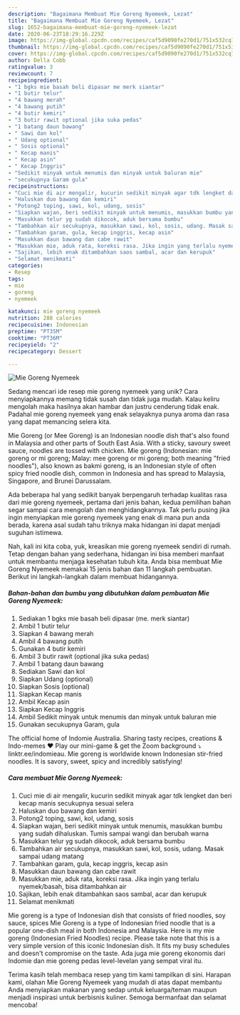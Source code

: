 ```yaml
---
description: "Bagaimana Membuat Mie Goreng Nyemeek, Lezat"
title: "Bagaimana Membuat Mie Goreng Nyemeek, Lezat"
slug: 1652-bagaimana-membuat-mie-goreng-nyemeek-lezat
date: 2020-06-23T18:29:16.229Z
image: https://img-global.cpcdn.com/recipes/caf5d9090fe270d1/751x532cq70/mie-goreng-nyemeek-foto-resep-utama.jpg
thumbnail: https://img-global.cpcdn.com/recipes/caf5d9090fe270d1/751x532cq70/mie-goreng-nyemeek-foto-resep-utama.jpg
cover: https://img-global.cpcdn.com/recipes/caf5d9090fe270d1/751x532cq70/mie-goreng-nyemeek-foto-resep-utama.jpg
author: Della Cobb
ratingvalue: 3
reviewcount: 7
recipeingredient:
- "1 bgks mie basah beli dipasar me merk siantar"
- "1 butir telur"
- "4 bawang merah"
- "4 bawang putih"
- "4 butir kemiri"
- "3 butir rawit optional jika suka pedas"
- "1 batang daun bawang"
- " Sawi dan kol"
- " Udang optional"
- " Sosis optional"
- " Kecap manis"
- " Kecap asin"
- " Kecap Inggris"
- "Sedikit minyak untuk menumis dan minyak untuk baluran mie"
- "secukupnya Garam gula"
recipeinstructions:
- "Cuci mie di air mengalir, kucurin sedikit minyak agar tdk lengket dan beri kecap manis secukupnya sesuai selera"
- "Haluskan duo bawang dan kemiri"
- "Potong2 toping, sawi, kol, udang, sosis"
- "Siapkan wajan, beri sedikit minyak untuk menumis, masukkan bumbu yang sudah dihaluskan. Tumis sampai wangi dan berubah warna"
- "Masukkan telur yg sudah dikocok, aduk bersama bumbu"
- "Tambahkan air secukupnya, masukkan sawi, kol, sosis, udang. Masak sampai udang matang"
- "Tambahkan garam, gula, kecap inggris, kecap asin"
- "Masukkan daun bawang dan cabe rawit"
- "Masukkan mie, aduk rata, koreksi rasa. Jika ingin yang terlalu nyemek/basah, bisa ditambahkan air"
- "Sajikan, lebih enak ditambahkan saos sambal, acar dan kerupuk"
- "Selamat menikmati"
categories:
- Resep
tags:
- mie
- goreng
- nyemeek

katakunci: mie goreng nyemeek 
nutrition: 288 calories
recipecuisine: Indonesian
preptime: "PT35M"
cooktime: "PT36M"
recipeyield: "2"
recipecategory: Dessert

---
```



![Mie Goreng Nyemeek](https://img-global.cpcdn.com/recipes/caf5d9090fe270d1/751x532cq70/mie-goreng-nyemeek-foto-resep-utama.jpg)

Sedang mencari ide resep mie goreng nyemeek yang unik? Cara menyiapkannya memang tidak susah dan tidak juga mudah. Kalau keliru mengolah maka hasilnya akan hambar dan justru cenderung tidak enak. Padahal mie goreng nyemeek yang enak selayaknya punya aroma dan rasa yang dapat memancing selera kita.

Mie Goreng (or Mee Goreng) is an Indonesian noodle dish that&#39;s also found in Malaysia and other parts of South East Asia. With a sticky, savoury sweet sauce, noodles are tossed with chicken. Mie goreng (Indonesian: mie goreng or mi goreng; Malay: mee goreng or mi goreng; both meaning &#34;fried noodles&#34;), also known as bakmi goreng, is an Indonesian style of often spicy fried noodle dish, common in Indonesia and has spread to Malaysia, Singapore, and Brunei Darussalam.

Ada beberapa hal yang sedikit banyak berpengaruh terhadap kualitas rasa dari mie goreng nyemeek, pertama dari jenis bahan, kedua pemilihan bahan segar sampai cara mengolah dan menghidangkannya. Tak perlu pusing jika ingin menyiapkan mie goreng nyemeek yang enak di mana pun anda berada, karena asal sudah tahu triknya maka hidangan ini dapat menjadi suguhan istimewa.


Nah, kali ini kita coba, yuk, kreasikan mie goreng nyemeek sendiri di rumah. Tetap dengan bahan yang sederhana, hidangan ini bisa memberi manfaat untuk membantu menjaga kesehatan tubuh kita. Anda bisa membuat Mie Goreng Nyemeek memakai 15 jenis bahan dan 11 langkah pembuatan. Berikut ini langkah-langkah dalam membuat hidangannya.

<!--inarticleads1-->

##### Bahan-bahan dan bumbu yang dibutuhkan dalam pembuatan Mie Goreng Nyemeek:

1. Sediakan 1 bgks mie basah beli dipasar (me. merk siantar)
1. Ambil 1 butir telur
1. Siapkan 4 bawang merah
1. Ambil 4 bawang putih
1. Gunakan 4 butir kemiri
1. Ambil 3 butir rawit (optional jika suka pedas)
1. Ambil 1 batang daun bawang
1. Sediakan  Sawi dan kol
1. Siapkan  Udang (optional)
1. Siapkan  Sosis (optional)
1. Siapkan  Kecap manis
1. Ambil  Kecap asin
1. Siapkan  Kecap Inggris
1. Ambil Sedikit minyak untuk menumis dan minyak untuk baluran mie
1. Gunakan secukupnya Garam, gula


The official home of Indomie Australia. Sharing tasty recipes, creations &amp; Indo-memes ♥️ Play our mini-game &amp; get the Zoom background ⤵️ linktr.ee/indomieau. Mie goreng is worldwide known Indonesian stir-fried noodles. It is savory, sweet, spicy and incredibly satisfying! 

<!--inarticleads2-->

##### Cara membuat Mie Goreng Nyemeek:

1. Cuci mie di air mengalir, kucurin sedikit minyak agar tdk lengket dan beri kecap manis secukupnya sesuai selera
1. Haluskan duo bawang dan kemiri
1. Potong2 toping, sawi, kol, udang, sosis
1. Siapkan wajan, beri sedikit minyak untuk menumis, masukkan bumbu yang sudah dihaluskan. Tumis sampai wangi dan berubah warna
1. Masukkan telur yg sudah dikocok, aduk bersama bumbu
1. Tambahkan air secukupnya, masukkan sawi, kol, sosis, udang. Masak sampai udang matang
1. Tambahkan garam, gula, kecap inggris, kecap asin
1. Masukkan daun bawang dan cabe rawit
1. Masukkan mie, aduk rata, koreksi rasa. Jika ingin yang terlalu nyemek/basah, bisa ditambahkan air
1. Sajikan, lebih enak ditambahkan saos sambal, acar dan kerupuk
1. Selamat menikmati


Mie goreng is a type of Indonesian dish that consists of fried noodles, soy sauce, spices Mie Goreng is a type of Indonesian fried noodle that is a popular one-dish meal in both Indonesia and Malaysia. Here is my mie goreng (Indonesian Fried Noodles) recipe. Please take note that this is a very simple version of this iconic Indonesian dish. It fits my busy schedules and doesn&#39;t compromise on the taste. Ada juga mie goreng ekonomis dari Indomie dan mie goreng pedas level-levelan yang sempat viral itu. 

Terima kasih telah membaca resep yang tim kami tampilkan di sini. Harapan kami, olahan Mie Goreng Nyemeek yang mudah di atas dapat membantu Anda menyiapkan makanan yang sedap untuk keluarga/teman maupun menjadi inspirasi untuk berbisnis kuliner. Semoga bermanfaat dan selamat mencoba!
